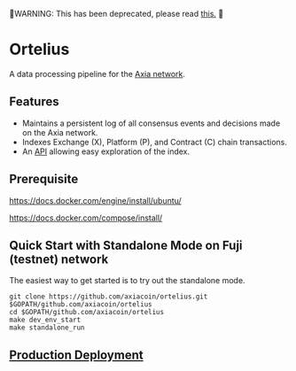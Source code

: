 🔴WARNING: This has been deprecated, please read [this.](https://docs.avax.network/build/tools/deprecating-ortelius) 🔴

# Ortelius

A data processing pipeline for the [Axia network](https://avax.network).

## Features

- Maintains a persistent log of all consensus events and decisions made on the Axia network.
- Indexes Exchange (X), Platform (P), and Contract (C) chain transactions.
- An [API](https://docs.avax.network/build/tools/ortelius) allowing easy exploration of the index.

## Prerequisite

https://docs.docker.com/engine/install/ubuntu/

https://docs.docker.com/compose/install/

## Quick Start with Standalone Mode on Fuji (testnet) network

The easiest way to get started is to try out the standalone mode.

```shell script
git clone https://github.com/axiacoin/ortelius.git $GOPATH/github.com/axiacoin/ortelius
cd $GOPATH/github.com/axiacoin/ortelius
make dev_env_start
make standalone_run
```

## [Production Deployment](docs/deployment.md)

